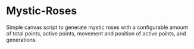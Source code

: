 # Mystic-Roses

Simple canvas script to generate mystic roses with a configurable amount of total points, active points, movement and position of active points, and generations.
